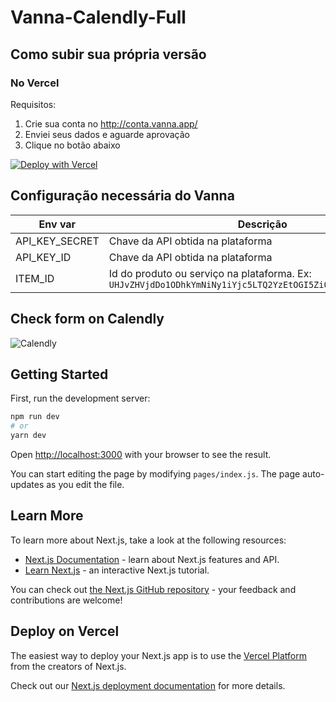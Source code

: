 # Vanna-Calendly-Full

## Como subir sua própria versão


### No Vercel

Requisitos:
1. Crie sua conta no http://conta.vanna.app/
1. Enviei seus dados e aguarde aprovação
1. Clique no botão abaixo

[![Deploy with Vercel](https://vercel.com/button)](https://vercel.com/new/clone?repository-url=https%3A%2F%2Fgithub.com%2FAstrocoders%2Fvanna-calendly-charge-redirect&env=API_KEY_ID,API_KEY_SECRET&envDescription=API_KEY_ID%2CAPI_KEY_SECRET&envLink=https%3A%2F%2Fbeta.vanna.app%2Fintegracoes&project-name=vanna-calendly&repo-name=vanna-calendly)

## Configuração necessária do Vanna

| Env var | Descrição |
| ------- | ------- |
| API_KEY_SECRET | Chave da API obtida na plataforma |
| API_KEY_ID | Chave da API obtida na plataforma |
| ITEM_ID | Id do produto ou serviço na plataforma. Ex: `UHJvZHVjdDo1ODhkYmNiNy1iYjc5LTQ2YzEtOGI5Zi00MDY2NzQwYmQ5YmU=` |

## Check form on Calendly

![Calendly](./screenshot_form_calendly.png)

## Getting Started

First, run the development server:

```bash
npm run dev
# or
yarn dev
```

Open [http://localhost:3000](http://localhost:3000) with your browser to see the result.

You can start editing the page by modifying `pages/index.js`. The page auto-updates as you edit the file.

## Learn More

To learn more about Next.js, take a look at the following resources:

- [Next.js Documentation](https://nextjs.org/docs) - learn about Next.js features and API.
- [Learn Next.js](https://nextjs.org/learn) - an interactive Next.js tutorial.

You can check out [the Next.js GitHub repository](https://github.com/vercel/next.js/) - your feedback and contributions are welcome!

## Deploy on Vercel

The easiest way to deploy your Next.js app is to use the [Vercel Platform](https://vercel.com/import?utm_medium=default-template&filter=next.js&utm_source=create-next-app&utm_campaign=create-next-app-readme) from the creators of Next.js.

Check out our [Next.js deployment documentation](https://nextjs.org/docs/deployment) for more details.

